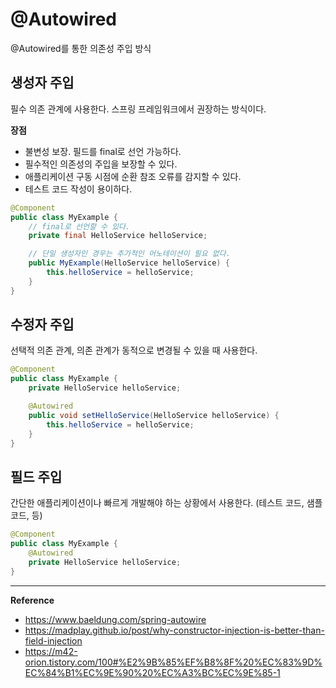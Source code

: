 # @Autowired
@Autowired를 통한 의존성 주입 방식

## 생성자 주입
필수 의존 관계에 사용한다.
스프링 프레임워크에서 권장하는 방식이다.

**장점**<br>
- 불변성 보장. 필드를 final로 선언 가능하다.
- 필수적인 의존성의 주입을 보장할 수 있다.
- 애플리케이션 구동 시점에 순환 참조 오류를 감지할 수 있다.
- 테스트 코드 작성이 용이하다.
```java
@Component
public class MyExample {
    // final로 선언할 수 있다.
    private final HelloService helloService;

    // 단일 생성자인 경우는 추가적인 어노테이션이 필요 없다.
    public MyExample(HelloService helloService) {
        this.helloService = helloService;
    }
}
```

## 수정자 주입
선택적 의존 관계, 의존 관계가 동적으로 변경될 수 있을 때 사용한다.
```java
@Component
public class MyExample {
    private HelloService helloService;

    @Autowired
    public void setHelloService(HelloService helloService) {
        this.helloService = helloService;
    }
}
```

## 필드 주입
간단한 애플리케이션이나 빠르게 개발해야 하는 상황에서 사용한다. (테스트 코드, 샘플 코드, 등)
```java
@Component
public class MyExample {
    @Autowired
    private HelloService helloService;
}
```

---
**Reference**
- https://www.baeldung.com/spring-autowire
- https://madplay.github.io/post/why-constructor-injection-is-better-than-field-injection
- https://m42-orion.tistory.com/100#%E2%9B%85%EF%B8%8F%20%EC%83%9D%EC%84%B1%EC%9E%90%20%EC%A3%BC%EC%9E%85-1
